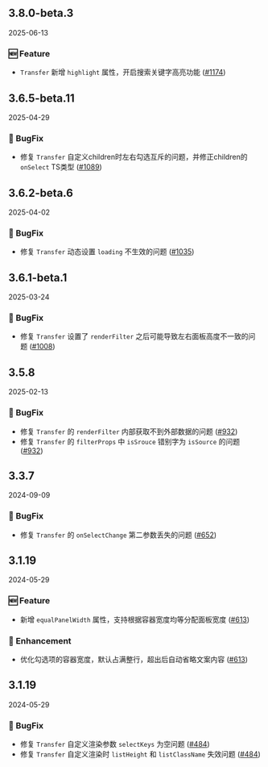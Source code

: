 ## 3.8.0-beta.3
2025-06-13

### 🆕 Feature

- `Transfer` 新增 `highlight` 属性，开启搜索关键字高亮功能 ([#1174](https://github.com/sheinsight/shineout-next/pull/1174))


## 3.6.5-beta.11
2025-04-29

### 🐞 BugFix

- 修复 `Transfer` 自定义children时左右勾选互斥的问题，并修正children的 `onSelect` TS类型 ([#1089](https://github.com/sheinsight/shineout-next/pull/1089))


## 3.6.2-beta.6
2025-04-02

### 🐞 BugFix

- 修复 `Transfer` 动态设置 `loading` 不生效的问题 ([#1035](https://github.com/sheinsight/shineout-next/pull/1035))

## 3.6.1-beta.1
2025-03-24

### 🐞 BugFix

- 修复 `Transfer` 设置了 `renderFilter` 之后可能导致左右面板高度不一致的问题 ([#1008](https://github.com/sheinsight/shineout-next/pull/1008))

## 3.5.8
2025-02-13

### 🐞 BugFix

- 修复 `Transfer` 的 `renderFilter` 内部获取不到外部数据的问题 ([#932](https://github.com/sheinsight/shineout-next/pull/932))
- 修复 `Transfer` 的 `filterProps` 中 `isSrouce` 错别字为 `isSource` 的问题 ([#932](https://github.com/sheinsight/shineout-next/pull/932))

## 3.3.7
2024-09-09

### 🐞 BugFix

- 修复 `Transfer` 的 `onSelectChange` 第二参数丢失的问题 ([#652](https://github.com/sheinsight/shineout-next/pull/652))


## 3.1.19
2024-05-29

### 🆕 Feature

- 新增 `equalPanelWidth` 属性，支持根据容器宽度均等分配面板宽度 ([#613](https://github.com/sheinsight/shineout-next/pull/613))

### 💎 Enhancement

- 优化勾选项的容器宽度，默认占满整行，超出后自动省略文案内容 ([#613](https://github.com/sheinsight/shineout-next/pull/613))

## 3.1.19
2024-05-29

### 🐞 BugFix

- 修复 `Transfer` 自定义渲染参数 `selectKeys` 为空问题 ([#484](https://github.com/sheinsight/shineout-next/pull/484))
- 修复 `Transfer` 自定义渲染时 `listHeight` 和 `listClassName` 失效问题 ([#484](https://github.com/sheinsight/shineout-next/pull/484))
